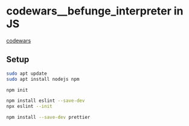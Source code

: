 # codewars__befunge_interpreter  in JS

[codewars](https://www.codewars.com/kata/526c7b931666d07889000a3c/train/javascript/66c0a7a5b8fe04e3b903ad68)

## Setup

```bash
sudo apt update
sudo apt install nodejs npm

npm init

npm install eslint --save-dev
npx eslint --init

npm install --save-dev prettier
```

